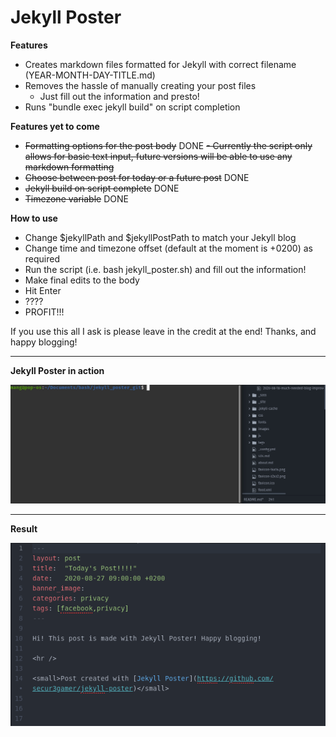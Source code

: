 # Jekyll Poster

**Features**
- Creates markdown files formatted for Jekyll with correct filename (YEAR-MONTH-DAY-TITLE.md)
- Removes the hassle of manually creating your post files
  - Just fill out the information and presto!
- Runs "bundle exec jekyll build" on script completion

**Features yet to come**
- ~~Formatting options for the post body~~ DONE
  ~~- Currently the script only allows for basic text input, future versions will be able to use any markdown formatting~~
- ~~Choose between post for today or a future post~~ DONE
- ~~Jekyll build on script complete~~ DONE
- ~~Timezone variable~~ DONE

**How to use**
- Change $jekyllPath and $jekyllPostPath to match your Jekyll blog
- Change time and timezone offset (default at the moment is +0200) as required
- Run the script (i.e. bash jekyll_poster.sh) and fill out the information!
- Make final edits to the body
- Hit Enter
- ????
- PROFIT!!!

If you use this all I ask is please leave in the credit at the end! Thanks, and happy blogging!

---
**Jekyll Poster in action**

![Jekyll Poster in action](jekyll_poster_in_action.gif?raw=true)

---
**Result**

![Jekyll Poster Screenshot](jekyll_poster_screenshot.png?raw=true)
